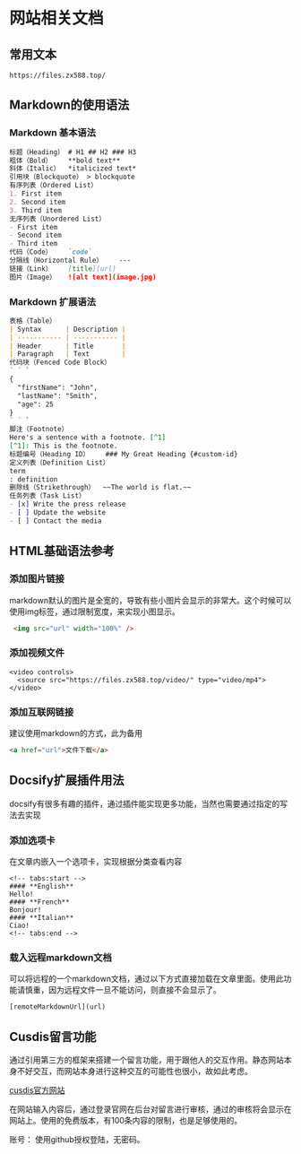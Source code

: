 # 网站相关文档

## 常用文本

```
https://files.zx588.top/
```

## Markdown的使用语法

### Markdown 基本语法

```markdown
标题（Heading）	# H1 ## H2 ### H3
粗体（Bold）	**bold text**
斜体（Italic）	*italicized text*
引用块（Blockquote）	> blockquote
有序列表（Ordered List）	
1. First item
2. Second item
3. Third item
无序列表（Unordered List）	
- First item
- Second item
- Third item
代码（Code）	`code`
分隔线（Horizontal Rule）	---
链接（Link）	[title](url)
图片（Image）	![alt text](image.jpg)
```

### Markdown 扩展语法

```markdown
表格（Table）	
| Syntax      | Description |
| ----------- | ----------- |
| Header      | Title       |
| Paragraph   | Text        |
代码块（Fenced Code Block）
` ` `
{
  "firstName": "John",
  "lastName": "Smith",
  "age": 25
}
` ` `
脚注（Footnote）
Here's a sentence with a footnote. [^1]
[^1]: This is the footnote.
标题编号（Heading ID）	### My Great Heading {#custom-id}
定义列表（Definition List）	
term
: definition
删除线（Strikethrough）	~~The world is flat.~~
任务列表（Task List）	
- [x] Write the press release
- [ ] Update the website
- [ ] Contact the media
```

## HTML基础语法参考

### 添加图片链接

markdown默认的图片是全宽的，导致有些小图片会显示的非常大。这个时候可以使用img标签，通过限制宽度，来实现小图显示。

```html
 <img src="url" width="100%" /> 
```

### 添加视频文件

```
<video controls>
  <source src="https://files.zx588.top/video/" type="video/mp4">
</video>
```

### 添加互联网链接

建议使用markdown的方式，此为备用

```html
<a href="url">文件下载</a>
```

## Docsify扩展插件用法

docsify有很多有趣的插件，通过插件能实现更多功能，当然也需要通过指定的写法去实现

### 添加选项卡

在文章内嵌入一个选项卡，实现根据分类查看内容

```
<!-- tabs:start -->
#### **English**
Hello!
#### **French**
Bonjour!
#### **Italian**
Ciao!
<!-- tabs:end -->
```
### 载入远程markdown文档

可以将远程的一个markdown文档，通过以下方式直接加载在文章里面。使用此功能请慎重，因为远程文件一旦不能访问，则直接不会显示了。

```
[remoteMarkdownUrl](url)
```

## Cusdis留言功能

通过引用第三方的框架来搭建一个留言功能，用于跟他人的交互作用。静态网站本身不好交互，而网站本身进行这种交互的可能性也很小，故如此考虑。

[cusdis官方网站](https://cusdis.com/)

在网站输入内容后，通过登录官网在后台对留言进行审核，通过的审核将会显示在网站上。使用的免费版本，有100条内容的限制，也是足够使用的。

账号： 使用github授权登陆，无密码。

